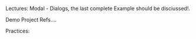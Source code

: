 Lectures:
Modal - Dialogs, the last complete Example should be disciussed!. 

Demo Project Refs....

Practices: 
